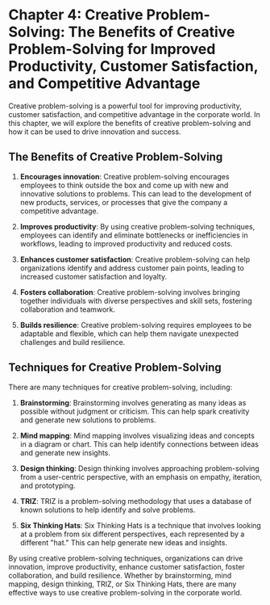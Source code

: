 Chapter 4: Creative Problem-Solving: The Benefits of Creative Problem-Solving for Improved Productivity, Customer Satisfaction, and Competitive Advantage
=========================================================================================================================================================

Creative problem-solving is a powerful tool for improving productivity, customer satisfaction, and competitive advantage in the corporate world. In this chapter, we will explore the benefits of creative problem-solving and how it can be used to drive innovation and success.

The Benefits of Creative Problem-Solving
----------------------------------------

1. **Encourages innovation**: Creative problem-solving encourages employees to think outside the box and come up with new and innovative solutions to problems. This can lead to the development of new products, services, or processes that give the company a competitive advantage.

2. **Improves productivity**: By using creative problem-solving techniques, employees can identify and eliminate bottlenecks or inefficiencies in workflows, leading to improved productivity and reduced costs.

3. **Enhances customer satisfaction**: Creative problem-solving can help organizations identify and address customer pain points, leading to increased customer satisfaction and loyalty.

4. **Fosters collaboration**: Creative problem-solving involves bringing together individuals with diverse perspectives and skill sets, fostering collaboration and teamwork.

5. **Builds resilience**: Creative problem-solving requires employees to be adaptable and flexible, which can help them navigate unexpected challenges and build resilience.

Techniques for Creative Problem-Solving
---------------------------------------

There are many techniques for creative problem-solving, including:

1. **Brainstorming**: Brainstorming involves generating as many ideas as possible without judgment or criticism. This can help spark creativity and generate new solutions to problems.

2. **Mind mapping**: Mind mapping involves visualizing ideas and concepts in a diagram or chart. This can help identify connections between ideas and generate new insights.

3. **Design thinking**: Design thinking involves approaching problem-solving from a user-centric perspective, with an emphasis on empathy, iteration, and prototyping.

4. **TRIZ**: TRIZ is a problem-solving methodology that uses a database of known solutions to help identify and solve problems.

5. **Six Thinking Hats**: Six Thinking Hats is a technique that involves looking at a problem from six different perspectives, each represented by a different "hat." This can help generate new ideas and insights.

By using creative problem-solving techniques, organizations can drive innovation, improve productivity, enhance customer satisfaction, foster collaboration, and build resilience. Whether by brainstorming, mind mapping, design thinking, TRIZ, or Six Thinking Hats, there are many effective ways to use creative problem-solving in the corporate world.
